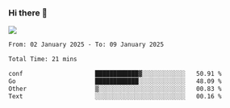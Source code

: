### Hi there 👋️

![](https://komarev.com/ghpvc/?username=Loner1024)

<!--START_SECTION:waka-->

```txt
From: 02 January 2025 - To: 09 January 2025

Total Time: 21 mins

conf                    ████████████▓░░░░░░░░░░░░   50.91 %
Go                      ████████████░░░░░░░░░░░░░   48.09 %
Other                   ▒░░░░░░░░░░░░░░░░░░░░░░░░   00.83 %
Text                    ░░░░░░░░░░░░░░░░░░░░░░░░░   00.16 %
```

<!--END_SECTION:waka-->



